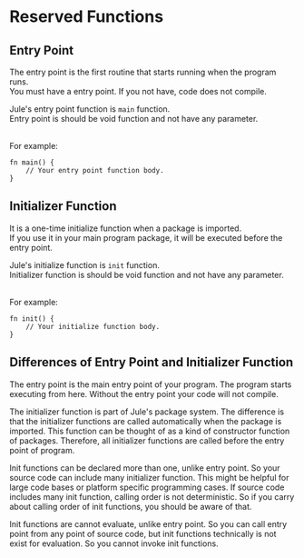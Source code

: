 # Reserved Functions

## Entry Point
The entry point is the first routine that starts running when the program runs.\
You must have a entry point. If you not have, code does not compile.

Jule's entry point function is `main` function.\
Entry point is should be void function and not have any parameter. 

\
For example:
```jule
fn main() {
    // Your entry point function body.
}
```

## Initializer Function
It is a one-time initialize function when a package is imported.\
If you use it in your main program package, it will be executed before the entry point.

Jule's initialize function is `init` function.\
Initializer function is should be void function and not have any parameter.

\
For example:
```jule
fn init() {
    // Your initialize function body.
}
```

## Differences of Entry Point and Initializer Function

The entry point is the main entry point of your program.
The program starts executing from here.
Without the entry point your code will not compile.

The initializer function is part of Jule's package system.
The difference is that the initializer functions are called automatically when the package is imported.
This function can be thought of as a kind of constructor function of packages.
Therefore, all initializer functions are called before the entry point of program.

Init functions can be declared more than one, unlike entry point.
So your source code can include many initializer function.
This might be helpful for large code bases or platform specific programming cases.
If source code includes many init function, calling order is not deterministic.
So if you carry about calling order of init functions, you should be aware of that.

Init functions are cannot evaluate, unlike entry point.
So you can call entry point from any point of source code, but init functions technically is not exist for evaluation.
So you cannot invoke init functions.
